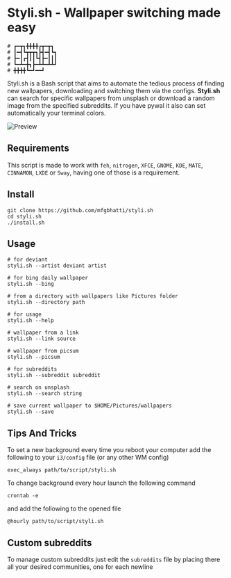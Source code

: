 # Styli.sh - Wallpaper switching made easy

```
# ┏━┳┓╋╋╋╋┏┳━┳┓
# ┃━┫┗┳┳┳┓┣┫━┫┗┓
# ┣━┃┏┫┃┃┗┫┣━┃┃┃
# ┗━┻━╋┓┣━┻┻━┻┻┛
# ╋╋╋╋┗━┛━━┛
```
Styli.sh is a Bash script that aims to automate the tedious process of finding new wallpapers, downloading and switching them via the configs. **Styli.sh** can search for specific wallpapers from unsplash or download
a random image from the specified subreddits. If you have pywal it also can set automatically your terminal colors.

![Preview](preview.png)

## Requirements

This script is made to work with `feh`, `nitrogen`, 
`XFCE`, `GNOME`, `KDE`, `MATE`, `CINNAMON`, `LXDE` or  `Sway`, having one of those is a requirement.
## Install
```
git clone https://github.com/mfgbhatti/styli.sh
cd styli.sh
./install.sh
```

## Usage
```
# for deviant
styli.sh --artist deviant artist

# for bing daily wallpaper
styli.sh --bing 

# from a directory with wallpapers like Pictures folder
styli.sh --directory path

# for usage
styli.sh --help

# wallpaper from a link
styli.sh --link source

# wallpaper from picsum
styli.sh --picsum

# for subreddits
styli.sh --subreddit subreddit

# search on unsplash
styli.sh --search string

# save current wallpaper to $HOME/Pictures/wallpapers
styli.sh --save
```

## Tips And Tricks
To set a new background every time you reboot your computer add the following to your ```i3/config``` file (or any other WM config)
```
exec_always path/to/script/styli.sh
```

To change background every hour launch the following command
```
crontab -e
```
and add the following to the opened file
```
@hourly path/to/script/styli.sh
```

## Custom subreddits
To manage custom subreddits just edit the ```subreddits``` file by placing there all your desired communities, one for each newline

